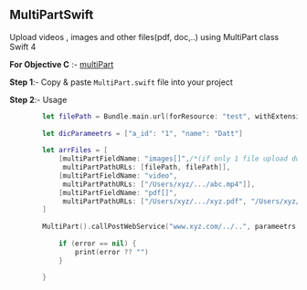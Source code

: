 ## MultiPartSwift

Upload videos , images and other files(pdf, doc,..) using MultiPart class Swift 4

**For Objective C** :- [multiPart](https://github.com/Datt1994/multiPart)

**Step 1**:-  Copy & paste `MultiPart.swift` file into your project 

**Step 2**:-  Usage 
```swift
        let filePath = Bundle.main.url(forResource: "test", withExtension: "jpg")?.path
        
        let dicParameetrs = ["a_id": "1", "name": "Datt"]
        
        let arrFiles = [
            [multiPartFieldName: "images[]",/*(if only 1 file upload don't use [])*/
             multiPartPathURLs: [filePath, filePath]],
            [multiPartFieldName: "video",
             multiPartPathURLs: ["/Users/xyz/.../abc.mp4"]],
            [multiPartFieldName: "pdf[]",
             multiPartPathURLs: ["/Users/xyz/.../xyz.pdf", "/Users/xyz/.../h.pdf"]]
        ]
        
        MultiPart().callPostWebService("www.xyz.com/../..", parameetrs: dicParameetrs, filePathArr: arrFiles) { (dic, error) in
            
            if (error == nil) {
                print(error ?? "")
            }
            
        }
```
